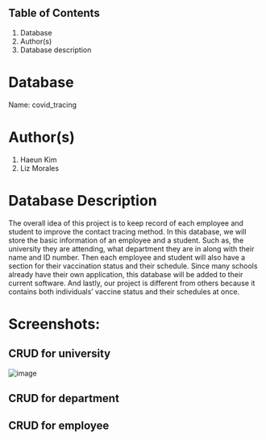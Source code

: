 ## Table of Contents
1. Database
2. Author(s)
3. Database description

# Database
Name: covid_tracing

# Author(s)
1. Haeun Kim
2. Liz Morales 

# Database Description
The overall idea of this project is to keep record of each employee and student to improve the contact tracing method.
In this database, we will store the basic information of an employee and a student. Such as, the university they are attending, 
what department they are in along with their name and ID number. Then each employee and student will also have a section for
their vaccination status and their schedule. Since many schools already have their own application, this database will be added
to their current software. And lastly, our project is different from others because it contains both individuals’ vaccine status and their schedules at once. 

# Screenshots:

## CRUD for university

![image](https://user-images.githubusercontent.com/77253136/156668402-4290fc5b-e3b7-4d58-9947-597d3e42467f.png)


## CRUD for department

## CRUD for employee
